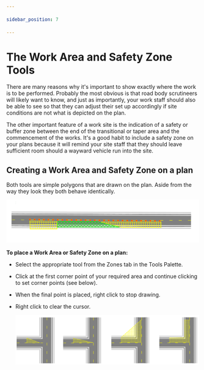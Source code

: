 ```yaml
---

sidebar_position: 7

---
```

# The Work Area and Safety Zone Tools

There are many reasons why it's important to show exactly where the work is to be performed. Probably the most obvious is that road body scrutineers will likely want to know, and just as importantly, your work staff should also be able to see so that they can adjust their set up accordingly if site conditions are not what is depicted on the plan.

The other important feature of a work site is the indication of a safety or buffer zone between the end of the transitional or taper area and the commencement of the works. It's a good habit to include a safety zone on your plans because it will remind your site staff that they should leave sufficient room should a wayward vehicle run into the site.

## Creating a Work Area and Safety Zone on a plan

Both tools are simple polygons that are drawn on the plan. Aside from the way they look they both behave identically.

![Work_Area_(Green)_and_Safety_Area_(Yellow)_on_a_Plan](./assets/Work_Area_(Green)_and_Safety_Area_(Yellow)_on_a_Plan.png)

**To place a Work Area or Safety Zone on a plan:**

- Select the appropriate tool from the Zones tab in the Tools Palette.
- Click at the first corner point of your required area and continue clicking to set corner points (see below).
- When the final point is placed, right click to stop drawing.
- Right click to clear the cursor.

    ![A_Click_Pattern_for_a_Simple_Buffer_Area](./assets/A_Click_Pattern_for_a_Simple_Buffer_Area.png)
